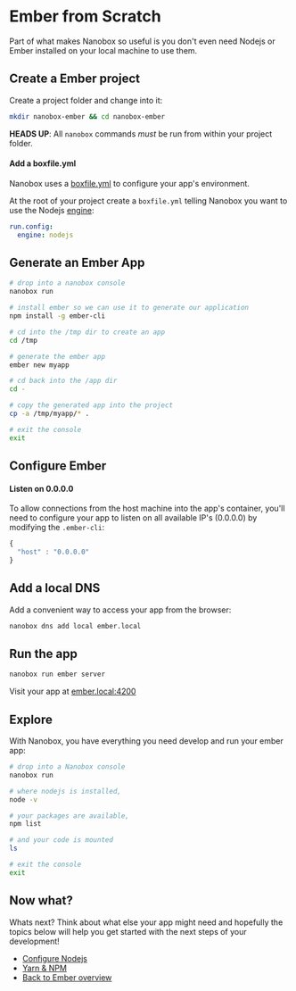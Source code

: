 # Ember from Scratch
Part of what makes Nanobox so useful is you don't even need Nodejs or Ember installed on your local machine to use them.

## Create a Ember project
Create a project folder and change into it:

```bash
mkdir nanobox-ember && cd nanobox-ember
```

**HEADS UP**: All `nanobox` commands *must* be run from within your project folder.

#### Add a boxfile.yml
Nanobox uses a <a href="https://docs.nanobox.io/boxfile/" target="\_blank">boxfile.yml</a> to configure your app's environment.

At the root of your project create a `boxfile.yml` telling Nanobox you want to use the Nodejs <a href="https://docs.nanobox.io/engines/" target="\_blank">engine</a>:

```yaml
run.config:
  engine: nodejs
```

## Generate an Ember App

```bash
# drop into a nanobox console
nanobox run

# install ember so we can use it to generate our application
npm install -g ember-cli

# cd into the /tmp dir to create an app
cd /tmp

# generate the ember app
ember new myapp

# cd back into the /app dir
cd -

# copy the generated app into the project
cp -a /tmp/myapp/* .

# exit the console
exit
```

## Configure Ember

#### Listen on 0.0.0.0
To allow connections from the host machine into the app's container, you'll need to configure your app to listen on all available IP's (0.0.0.0) by modifying the `.ember-cli`:

```javascript
{
  "host" : "0.0.0.0"
}
```

## Add a local DNS
Add a convenient way to access your app from the browser:

```bash
nanobox dns add local ember.local
```

## Run the app

```bash
nanobox run ember server
```

Visit your app at <a href="http://ember.local:4200" target="\_blank">ember.local:4200</a>

## Explore
With Nanobox, you have everything you need develop and run your ember app:

```bash
# drop into a Nanobox console
nanobox run

# where nodejs is installed,
node -v

# your packages are available,
npm list

# and your code is mounted
ls

# exit the console
exit
```

## Now what?
Whats next? Think about what else your app might need and hopefully the topics below will help you get started with the next steps of your development!

* [Configure Nodejs](/javascript/ember/configure-nodejs)
* [Yarn & NPM](/javascript/ember/package-managers)
* [Back to Ember overview](/javascript/ember)
